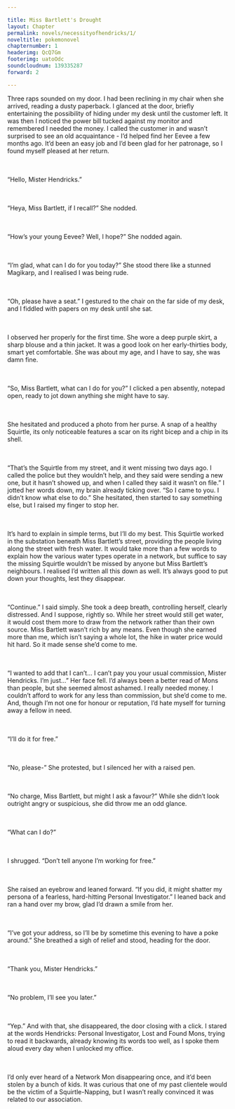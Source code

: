 ```yaml
---

title: Miss Bartlett's Drought
layout: Chapter
permalink: novels/necessityofhendricks/1/
noveltitle: pokemonovel
chapternumber: 1
headerimg: QcQ7Gm
footerimg: uatoOdc
soundcloudnum: 139335287
forward: 2

---
```


Three raps sounded on my door. I had been reclining in my chair when she arrived, reading a dusty paperback. I glanced at the door, briefly entertaining the possibility of hiding under my desk until the customer left. It was then I noticed the power bill tucked against my monitor and remembered I needed the money. I called the customer in and wasn’t surprised to see an old acquaintance - I’d helped find her Eevee a few months ago. It’d been an easy job and I’d been glad for her patronage, so I found myself pleased at her return.


<br /><br />
“Hello, Mister Hendricks.”


<br /><br />
“Heya, Miss Bartlett, if I recall?” She nodded.


<br /><br />
“How’s your young Eevee? Well, I hope?” She nodded again.


<br /><br />
“I’m glad, what can I do for you today?” She stood there like a stunned Magikarp, and I realised I was being rude.


<br /><br />
“Oh, please have a seat.” I gestured to the chair on the far side of my desk, and I fiddled with papers on my desk until she sat.


<br /><br />
I observed her properly for the first time. She wore a deep purple skirt, a sharp blouse and a thin jacket. It was a good look on her early-thirties body, smart yet comfortable. She was about my age, and I have to say, she was damn fine.


<br /><br />
“So, Miss Bartlett, what can I do for you?” I clicked a pen absently, notepad open, ready to jot down anything she might have to say.


<br /><br />
She hesitated and produced a photo from her purse. A snap of a healthy Squirtle, its only noticeable features a scar on its right bicep and a chip in its shell.


<br /><br />
“That’s the Squirtle from my street, and it went missing two days ago. I called the police but they wouldn’t help, and they said were sending a new one, but it hasn’t showed up, and when I called they said it wasn’t on file.” I jotted her words down, my brain already ticking over. “So I came to you. I didn’t know what else to do.” She hesitated, then started to say something else, but I raised my finger to stop her.


<br /><br />
It’s hard to explain in simple terms, but I’ll do my best. This Squirtle worked in the substation beneath Miss Bartlett’s street, providing the people living along the street with fresh water. It would take more than a few words to explain how the various water types operate in a network, but suffice to say the missing Squirtle wouldn’t be missed by anyone but Miss Bartlett’s neighbours. I realised I’d written all this down as well. It’s always good to put down your thoughts, lest they disappear.


<br /><br />
“Continue.” I said simply. She took a deep breath, controlling herself, clearly distressed. And I suppose, rightly so. While her street would still get water, it would cost them more to draw from the network rather than their own source. Miss Bartlett wasn’t rich by any means. Even though she earned more than me, which isn’t saying a whole lot, the hike in water price would hit hard. So it made sense she’d come to me.


<br /><br />
“I wanted to add that I can’t… I can’t pay you your usual commission, Mister Hendricks. I’m just…” Her face fell. I’d always been a better read of Mons than people, but she seemed almost ashamed. I really needed money. I couldn’t afford to work for any less than commission, but she’d come to me. And, though I’m not one for honour or reputation, I’d hate myself for turning away a fellow in need.


<br /><br />
“I’ll do it for free.”


<br /><br />
“No, please-” She protested, but I silenced her with a raised pen.


<br /><br />
“No charge, Miss Bartlett, but might I ask a favour?” While she didn’t look outright angry or suspicious, she did throw me an odd glance.


<br /><br />
“What can I do?”


<br /><br />
I shrugged. “Don’t tell anyone I’m working for free.”


<br /><br />
She raised an eyebrow and leaned forward. “If you did, it might shatter my persona of a fearless, hard-hitting Personal Investigator.” I leaned back and ran a hand over my brow, glad I’d drawn a smile from her.


<br /><br />
“I’ve got your address, so I’ll be by sometime this evening to have a poke around.” She breathed a sigh of relief and stood, heading for the door.


<br /><br />
“Thank you, Mister Hendricks.”


<br /><br />
“No problem, I’ll see you later.”


<br /><br />
“Yep.” And with that, she disappeared, the door closing with a click. I stared at the words Hendricks: Personal Investigator, Lost and Found Mons, trying to read it backwards, already knowing its words too well, as I spoke them aloud every day when I unlocked my office.


<br /><br />
I’d only ever heard of a Network Mon disappearing once, and it’d been stolen by a bunch of kids. It was curious that one of my past clientele would be the victim of a Squirtle-Napping, but I wasn’t really convinced it was related to our association.
